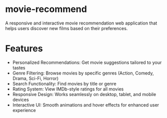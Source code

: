 # movie-recommend

A responsive and interactive movie recommendation web application that helps users discover new films based on their preferences.

# Features

- Personalized Recommendations: Get movie suggestions tailored to your tastes
- Genre Filtering: Browse movies by specific genres (Action, Comedy, Drama, Sci-Fi, Horror)
- Search Functionality: Find movies by title or genre
- Rating System: View IMDb-style ratings for all movies
- Responsive Design: Works seamlessly on desktop, tablet, and mobile devices
- Interactive UI: Smooth animations and hover effects for enhanced user experience
